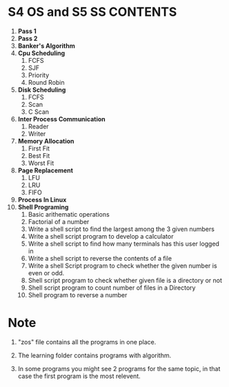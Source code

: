 # S4 OS and S5 SS CONTENTS
1. __Pass 1__
1. __Pass 2__
1. __Banker's Algorithm__
1. __Cpu Scheduling__
    1. FCFS
    1. SJF
    1. Priority
    1. Round Robin
1. __Disk Scheduling__
    1. FCFS
    2. Scan
    3. C Scan
1. __Inter Process Communication__
    1. Reader 
    2. Writer
1. __Memory Allocation__
    1. First Fit
    1. Best Fit
    1. Worst Fit
1. __Page Replacement__
    1. LFU
    1. LRU
    1. FIFO
1. __Process In Linux__
1. __Shell Programing__
    1. Basic arithematic operations
    1. Factorial of a number
    1. Write a shell script to find the largest among the 3 given numbers
    1. Write a shell script program to develop a calculator
    1. Write a shell script to find how many terminals has this user logged in
    1. Write a shell script to reverse the contents of a file 
    1. Write a shell Script program to check whether the given number is even or odd.
    1. Shell script program to check whether given file is a directory or not
    1. Shell script program to count number of files in a Directory
    1. Shell program to reverse a number

# Note
1. "zos" file contains all the programs in one place.

1. The learning folder contains programs with algorithm.

1. In some programs you might see 2 programs for the same topic, in that case the first program is the most relevent.

